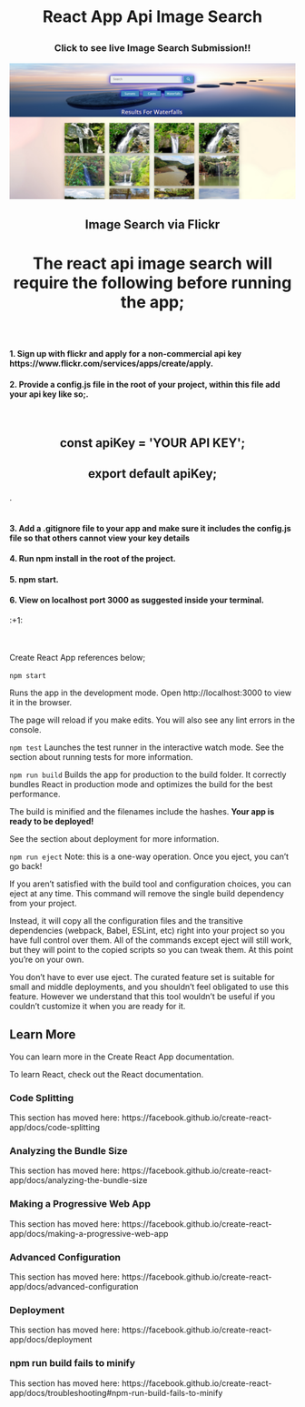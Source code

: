 
<h1><b><p align="center">React App Api Image Search</p></b></h1>


<h3><b><p align="center">Click to see live Image Search Submission!!</p></b></h3>
<a href="https://reactapiimagesearch.netlify.com/" target="_blank"><img src="https://github.com/sargef/react-app-api-image-search/blob/master/src/images/reactimage.png"></a>

<h2><b><p align="center">Image Search via Flickr</p></b></h2>

<h1><p align="center">The react api image search will require the following before running the app;</p></h1>
<br />


<h4><b>1. Sign up with flickr and apply for a non-commercial api key https://www.flickr.com/services/apps/create/apply.</h4></b>
<h4><b>2. Provide a config.js file in the root of your project, within this file add your api key like so;.</h4></b>
<br />

<h2><b><p align="center">const apiKey = 'YOUR API KEY';</p></b></h2>
<h2><b><p align="center">export default apiKey;</p></b></h2>
.
<br />
<br />
<h4><b>3. Add a .gitignore file to your app and make sure it includes the config.js file so that others cannot view your key details</h4></b>
<h4><b>4. Run npm install in the root of the project.</h4></b>
<h4><b>5. npm start.</h4></b>
<h4><b>6. View on localhost port 3000 as suggested inside your terminal.</h4></b> :+1:
<br />
<br />
<br />


Create React App references below;

```npm start```
  
Runs the app in the development mode.
Open http://localhost:3000 to view it in the browser.

The page will reload if you make edits.
You will also see any lint errors in the console.

```npm test```
Launches the test runner in the interactive watch mode.
See the section about running tests for more information.

```npm run build```
Builds the app for production to the build folder.
It correctly bundles React in production mode and optimizes the build for the best performance.

The build is minified and the filenames include the hashes.
__Your app is ready to be deployed!__

See the section about deployment for more information.

```npm run eject```
Note: this is a one-way operation. Once you eject, you can’t go back!

If you aren’t satisfied with the build tool and configuration choices, you can eject at any time. This command will remove the single build dependency from your project.

Instead, it will copy all the configuration files and the transitive dependencies (webpack, Babel, ESLint, etc) right into your project so you have full control over them. All of the commands except eject will still work, but they will point to the copied scripts so you can tweak them. At this point you’re on your own.

You don’t have to ever use eject. The curated feature set is suitable for small and middle deployments, and you shouldn’t feel obligated to use this feature. However we understand that this tool wouldn’t be useful if you couldn’t customize it when you are ready for it.

<h2>Learn More</h3>
You can learn more in the Create React App documentation.

To learn React, check out the React documentation.

<h3>Code Splitting</h3>
This section has moved here: https://facebook.github.io/create-react-app/docs/code-splitting

<h3>Analyzing the Bundle Size</h3>
This section has moved here: https://facebook.github.io/create-react-app/docs/analyzing-the-bundle-size

<h3>Making a Progressive Web App</h3>
This section has moved here: https://facebook.github.io/create-react-app/docs/making-a-progressive-web-app

<h3>Advanced Configuration</h3>
This section has moved here: https://facebook.github.io/create-react-app/docs/advanced-configuration

<h3>Deployment</h3>
This section has moved here: https://facebook.github.io/create-react-app/docs/deployment

<h3>npm run build fails to minify</h3>
This section has moved here: https://facebook.github.io/create-react-app/docs/troubleshooting#npm-run-build-fails-to-minify

